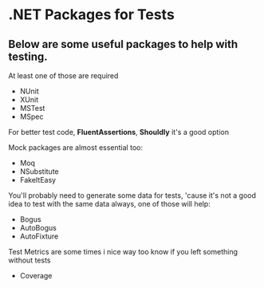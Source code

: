 # .NET Packages for Tests

## Below are some useful packages to help with testing.

At least one of those are required

- NUnit
- XUnit
- MSTest
- MSpec

For better test code, **FluentAssertions**, **Shouldly** it's a good option

Mock packages are almost essential too:
- Moq
- NSubstitute
- FakeItEasy

You'll probably need to generate some data for tests, 'cause it's not a good idea to test with the same data always, one of those will help:
- Bogus
- AutoBogus
- AutoFixture

Test Metrics are some times i nice way too know if you left something without tests

- Coverage